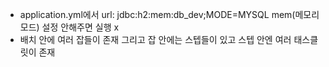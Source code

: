 - application.yml에서 url: jdbc:h2:mem:db_dev;MODE=MYSQL mem(메모리모드) 설정 안해주면 실행 x
- 배치 안에 여러 잡들이 존재 그리고 잡 안에는 스텝들이 있고 스텝 안엔 여러 태스클릿이 존재